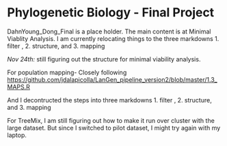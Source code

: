 # Phylogenetic Biology - Final Project

DahnYoung_Dong_Final is a place holder. The main content is at Minimal Viablity Analysis. I am currently relocating things to the three markdowns 1. filter , 2. structure, and 3. mapping



*Nov 24th:*
still figuring out the structure for minimal viability analysis. 

For population mapping- Closely following https://github.com/jdalapicolla/LanGen_pipeline_version2/blob/master/1.3_MAPS.R

And I decontructed the steps into three markdowns 1. filter , 2. structure, and 3. mapping

For TreeMix, I am still figuring out how to make it run over cluster with the large dataset. But since I switched to pilot dataset, I might try again with my laptop.